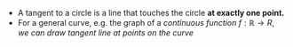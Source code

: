 - A tangent to a circle is a line that touches the circle **at exactly one point.** 
- For a general curve, e.g. the graph of a *continuous function* $f:\mathbb{R} \to {R}$, *we can draw tangent line at points on the curve*
<br>

